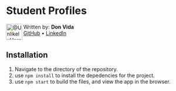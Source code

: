 # Student Profiles
<img align="left" class="avatar avatar-user" src="https://avatars.githubusercontent.com/u/23545273?s=88&amp;v=4" width="44" height="44" alt="@UnlikelyHero">

Written by: **Don Vida**<br>
[GitHub](https://github.com/UnlikelyHero) • [LinkedIn](https://www.linkedin.com/in/donald-vida/)
#
## Installation
1) Navigate to the directory of the repository.
2) use `npm install` to install the depedencies for the project.
3) use `npm start` to build the files, and view the app in the browser.